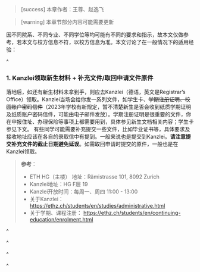 > [success] 本章作者：王尊、赵逸飞

> [warning] 本章节部分内容可能需要更新

因不同院系、不同专业、不同学位等均可能有不同的要求和指示，故本文仅做参考，若本文与校方信息不符，以校方信息为准。本文讨论了在一般情况下的适用经验：

^

### **1. Kanzlei领取新生材料 + 补充文件/取回申请文件原件**

落地后，如还有新生材料未拿到手，则应去Kanzlei（德语，英文是Registrar’s Office）领取。Kanzlei当场会给你发一系列文件，如学生卡、~~学期注册证明、校园账户密码信件~~（2023年学校有新规定，暂不清楚新生是否会收到纸质学期证明及纸质账户密码信件，可能由电子邮件发放）。学期注册证明是很重要的文件，你在申报住址、办理保险等事项上都需要用到，具体参见新生文档相关内容；学生卡参见下文。
有些同学可能需要补充提交一些文件，比如毕业证书等，具体要求及接收地址应该在各自的录取信中有提到。一般来说也是提交到Kanzlei。**请注意提交补充文件的截止日期避免延误**。如需取回申请时提交的原件，一般也是在Kanzlei领取。

> **参考**：
>
> * ETH HG（主楼） 地址：Rämistrasse 101, 8092 Zurich
> * Kanzlei地址：HG F层 19
> * Kanzlei开放时间：每周一、周四 11:00 - 13:00
> * 关于Kanzlei：
>   <https://ethz.ch/students/en/studies/administrative.html>
> * 关于学期、课程注册：
>   <https://ethz.ch/students/en/continuing-education/enrolment.html>

^



^



^



^



